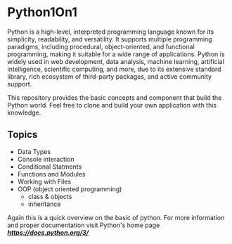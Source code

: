 # Python1On1
Python is a high-level, interpreted programming language known for its simplicity, readability, and versatility. It supports multiple programming paradigms, including procedural, object-oriented, and functional programming, making it suitable for a wide range of applications. Python is widely used in web development, data analysis, machine learning, artificial intelligence, scientific computing, and more, due to its extensive standard library, rich ecosystem of third-party packages, and active community support.

This repository provides the basic concepts and component that build the Python world. Feel free to clone and build your own application with this knowledge. 

## Topics

- Data Types
- Console interaction
- Conditional Statments
- Functions and Modules
- Working with Files
- OOP (object oriented programming)
  -  class & objects
  -  inheritance

Again this is a quick overview on the basic of python. For more information and proper documentation visit Python's home page ***https://docs.python.org/3/***

